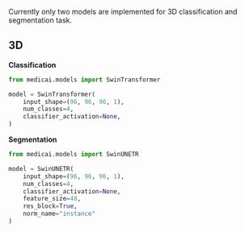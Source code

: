 
Currently only two models are implemented for 3D classification and segmentation task.


## 3D

**Classification**

```python
from medicai.models import SwinTransformer

model = SwinTransformer(
    input_shape=(96, 96, 96, 1), 
    num_classes=4, 
    classifier_activation=None, 
)
```

**Segmentation**

```python
from medicai.models import SwinUNETR

model = SwinUNETR(
    input_shape=(96, 96, 96, 1),
    num_classes=4,
    classifier_activation=None,
    feature_size=48,
    res_block=True,
    norm_name="instance"
)
```